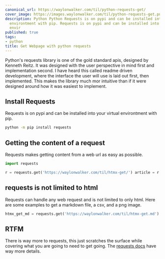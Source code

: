 ```yaml
---
canonical_url: https://waylonwalker.com/til/python-requests-get/
cover_image: https://images.waylonwalker.com/til/python-requests-get.png
description: Python Python Requests is on pypi and can be installed into your virtual
  environtment with pip. Requests is on pypi and can be installed into your virtual
  envir
published: true
tags:
- python
title: Get Webpage with python requests
---
```


Python's requests library is one of the gold standard apis, designed by Kenneth Reitz.  It was designed with the user perspective in mind first and implementation second. I have heard this called readme driven development, where the interface the user will use is laid out first, then implemented. This makes the library much mor intuitive than if it were designed around how it was easiest to implement.

## Install Requests

Requests is on pypi and can be installed into your virtual environtment with pip.

```bash
python -m pip install requests
```

## Getting the content of a request

Requests makes getting content from a web url as easy as possible.

```python
import requests

r = requests.get('https://waylonwalker.com/til/htmx-get/') article = r.content
```

## requests is not limited to html

Requests can handle any web request and is not limited to only html.  Here are some examples to get a markdown file, a csv, and a png image.

```python
htmx_get_md = requests.get('https://waylonwalker.com/til/htmx-get.md').content cars = requests.get('https://waylonwalker.com/cars.csv').content profile = requests.get('https://images.waylonwalker.com/8bitc.png').content
```

## RTFM

There is way more to requests, this just scratches the surface while covering what you are going to need to get going. The [requests docs](https://docs.python-requests.org/en/latest/) have way more details.